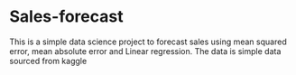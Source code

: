 # Sales-forecast

This is a simple data science project to forecast sales using mean squared error, mean absolute error and Linear regression.
The data is simple data sourced from kaggle
